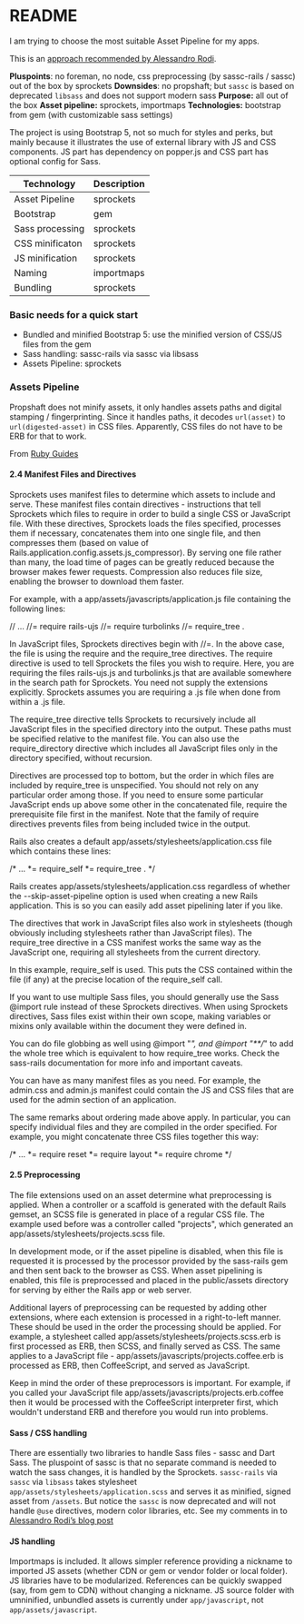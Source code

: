 # README

I am trying to choose the most suitable Asset Pipeline for my apps.

This is an [approach recommended by Alessandro Rodi](https://dev.to/coorasse/rails-7-bootstrap-5-and-importmaps-without-nodejs-4g8).

**Pluspoints**: no foreman, no node, css preprocessing (by sassc-rails / sassc) out of the box by sprockets
**Downsides**: no propshaft; but `sassc` is based on deprecated `libsass` and does not support modern sass
**Purpose:** all out of the box
**Asset pipeline:** sprockets, importmaps
**Technologies:** bootstrap from gem (with customizable sass settings)

The project is using Bootstrap 5, not so much for styles and perks, but mainly because it illustrates the use of external library with JS and CSS components. JS part has dependency on popper.js and CSS part has optional config for Sass.

| Technology      | Description |
| --------------- | ----------- |
| Asset Pipeline  | sprockets   |
| Bootstrap       | gem         |
| Sass processing | sprockets   |
| CSS minificaton | sprockets   |
| JS minification | sprockets   |
| Naming          | importmaps  |
| Bundling        | sprockets   |

### Basic needs for a quick start

- Bundled and minified Bootstrap 5: use the minified version of CSS/JS files from the gem
- Sass handling: sassc-rails via sassc via libsass
- Assets Pipeline: sprockets

### Assets Pipeline

Propshaft does not minify assets, it only handles assets paths and digital stamping / fingerprinting. Since it handles paths, it decodes `url(asset)` to `url(digested-asset)` in CSS files. Apparently, CSS files do not have to be ERB for that to work.

From [Ruby Guides](https://guides.rubyonrails.org/asset_pipeline.html)

#### 2.4 Manifest Files and Directives
Sprockets uses manifest files to determine which assets to include and serve. These manifest files contain directives - instructions that tell Sprockets which files to require in order to build a single CSS or JavaScript file. With these directives, Sprockets loads the files specified, processes them if necessary, concatenates them into one single file, and then compresses them (based on value of Rails.application.config.assets.js_compressor). By serving one file rather than many, the load time of pages can be greatly reduced because the browser makes fewer requests. Compression also reduces file size, enabling the browser to download them faster.

For example, with a app/assets/javascripts/application.js file containing the following lines:

// ...
//= require rails-ujs
//= require turbolinks
//= require_tree .

In JavaScript files, Sprockets directives begin with //=. In the above case, the file is using the require and the require_tree directives. The require directive is used to tell Sprockets the files you wish to require. Here, you are requiring the files rails-ujs.js and turbolinks.js that are available somewhere in the search path for Sprockets. You need not supply the extensions explicitly. Sprockets assumes you are requiring a .js file when done from within a .js file.

The require_tree directive tells Sprockets to recursively include all JavaScript files in the specified directory into the output. These paths must be specified relative to the manifest file. You can also use the require_directory directive which includes all JavaScript files only in the directory specified, without recursion.

Directives are processed top to bottom, but the order in which files are included by require_tree is unspecified. You should not rely on any particular order among those. If you need to ensure some particular JavaScript ends up above some other in the concatenated file, require the prerequisite file first in the manifest. Note that the family of require directives prevents files from being included twice in the output.

Rails also creates a default app/assets/stylesheets/application.css file which contains these lines:

/* ...
 *= require_self
 *= require_tree .
 */

Rails creates app/assets/stylesheets/application.css regardless of whether the --skip-asset-pipeline option is used when creating a new Rails application. This is so you can easily add asset pipelining later if you like.

The directives that work in JavaScript files also work in stylesheets (though obviously including stylesheets rather than JavaScript files). The require_tree directive in a CSS manifest works the same way as the JavaScript one, requiring all stylesheets from the current directory.

In this example, require_self is used. This puts the CSS contained within the file (if any) at the precise location of the require_self call.

If you want to use multiple Sass files, you should generally use the Sass @import rule instead of these Sprockets directives. When using Sprockets directives, Sass files exist within their own scope, making variables or mixins only available within the document they were defined in.

You can do file globbing as well using @import "*", and @import "**/*" to add the whole tree which is equivalent to how require_tree works. Check the sass-rails documentation for more info and important caveats.

You can have as many manifest files as you need. For example, the admin.css and admin.js manifest could contain the JS and CSS files that are used for the admin section of an application.

The same remarks about ordering made above apply. In particular, you can specify individual files and they are compiled in the order specified. For example, you might concatenate three CSS files together this way:

/* ...
 *= require reset
 *= require layout
 *= require chrome
 */

#### 2.5 Preprocessing
The file extensions used on an asset determine what preprocessing is applied. When a controller or a scaffold is generated with the default Rails gemset, an SCSS file is generated in place of a regular CSS file. The example used before was a controller called "projects", which generated an app/assets/stylesheets/projects.scss file.

In development mode, or if the asset pipeline is disabled, when this file is requested it is processed by the processor provided by the sass-rails gem and then sent back to the browser as CSS. When asset pipelining is enabled, this file is preprocessed and placed in the public/assets directory for serving by either the Rails app or web server.

Additional layers of preprocessing can be requested by adding other extensions, where each extension is processed in a right-to-left manner. These should be used in the order the processing should be applied. For example, a stylesheet called app/assets/stylesheets/projects.scss.erb is first processed as ERB, then SCSS, and finally served as CSS. The same applies to a JavaScript file - app/assets/javascripts/projects.coffee.erb is processed as ERB, then CoffeeScript, and served as JavaScript.

Keep in mind the order of these preprocessors is important. For example, if you called your JavaScript file app/assets/javascripts/projects.erb.coffee then it would be processed with the CoffeeScript interpreter first, which wouldn't understand ERB and therefore you would run into problems.

#### Sass / CSS handling

There are essentially two libraries to handle Sass files - sassc and Dart Sass. The pluspoint of sassc is that no separate command is needed to watch the sass changes, it is handled by the Sprockets. `sassc-rails` via `sassc` via `libsass` takes stylesheet `app/assets/stylesheets/application.scss` and serves it as minified, signed asset from `/assets`. But notice the `sassc` is now deprecated and will not handle `@use` directives, modern color libraries, etc.
See my comments in to [Alessandro Rodi’s blog post](https://dev.to/coorasse/rails-7-bootstrap-5-and-importmaps-without-nodejs-4g8)

#### JS handling

Importmaps is included. It allows simpler reference providing a nickname to imported JS assets (whether CDN or gem or vendor folder or local folder). JS libraries have to be modularized. References can be quickly swapped (say, from gem to CDN) without changing a nickname.
JS source folder with umninified, unbundled assets is currently under `app/javascript`, not `app/assets/javascript`.
